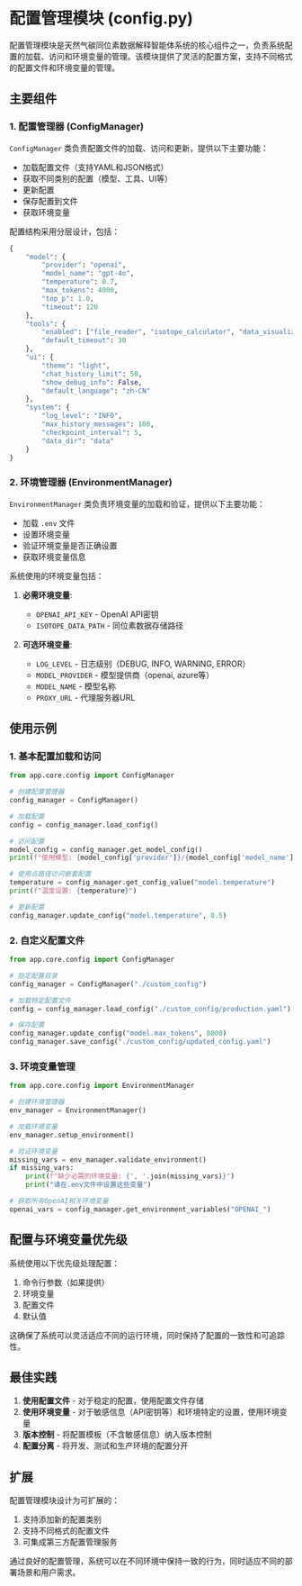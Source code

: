 # 配置管理模块 (config.py)

配置管理模块是天然气碳同位素数据解释智能体系统的核心组件之一，负责系统配置的加载、访问和环境变量的管理。该模块提供了灵活的配置方案，支持不同格式的配置文件和环境变量的管理。

## 主要组件

### 1. 配置管理器 (ConfigManager)

`ConfigManager` 类负责配置文件的加载、访问和更新，提供以下主要功能：

- 加载配置文件（支持YAML和JSON格式）
- 获取不同类别的配置（模型、工具、UI等）
- 更新配置
- 保存配置到文件
- 获取环境变量

配置结构采用分层设计，包括：

```python
{
    "model": {
        "provider": "openai",
        "model_name": "gpt-4o",
        "temperature": 0.7,
        "max_tokens": 4000,
        "top_p": 1.0,
        "timeout": 120
    },
    "tools": {
        "enabled": ["file_reader", "isotope_calculator", "data_visualizer"],
        "default_timeout": 30
    },
    "ui": {
        "theme": "light",
        "chat_history_limit": 50,
        "show_debug_info": False,
        "default_language": "zh-CN"
    },
    "system": {
        "log_level": "INFO",
        "max_history_messages": 100,
        "checkpoint_interval": 5,
        "data_dir": "data"
    }
}
```

### 2. 环境管理器 (EnvironmentManager)

`EnvironmentManager` 类负责环境变量的加载和验证，提供以下主要功能：

- 加载 `.env` 文件
- 设置环境变量
- 验证环境变量是否正确设置
- 获取环境变量信息

系统使用的环境变量包括：

1. **必需环境变量**:
   - `OPENAI_API_KEY` - OpenAI API密钥
   - `ISOTOPE_DATA_PATH` - 同位素数据存储路径

2. **可选环境变量**:
   - `LOG_LEVEL` - 日志级别（DEBUG, INFO, WARNING, ERROR）
   - `MODEL_PROVIDER` - 模型提供商（openai, azure等）
   - `MODEL_NAME` - 模型名称
   - `PROXY_URL` - 代理服务器URL

## 使用示例

### 1. 基本配置加载和访问

```python
from app.core.config import ConfigManager

# 创建配置管理器
config_manager = ConfigManager()

# 加载配置
config = config_manager.load_config()

# 访问配置
model_config = config_manager.get_model_config()
print(f"使用模型: {model_config['provider']}/{model_config['model_name']}")

# 使用点路径访问嵌套配置
temperature = config_manager.get_config_value("model.temperature")
print(f"温度设置: {temperature}")

# 更新配置
config_manager.update_config("model.temperature", 0.5)
```

### 2. 自定义配置文件

```python
from app.core.config import ConfigManager

# 指定配置目录
config_manager = ConfigManager("./custom_config")

# 加载特定配置文件
config = config_manager.load_config("./custom_config/production.yaml")

# 保存配置
config_manager.update_config("model.max_tokens", 8000)
config_manager.save_config("./custom_config/updated_config.yaml")
```

### 3. 环境变量管理

```python
from app.core.config import EnvironmentManager

# 创建环境管理器
env_manager = EnvironmentManager()

# 加载环境变量
env_manager.setup_environment()

# 验证环境变量
missing_vars = env_manager.validate_environment()
if missing_vars:
    print(f"缺少必需的环境变量: {', '.join(missing_vars)}")
    print("请在.env文件中设置这些变量")

# 获取所有OpenAI相关环境变量
openai_vars = config_manager.get_environment_variables("OPENAI_")
```

## 配置与环境变量优先级

系统使用以下优先级处理配置：

1. 命令行参数（如果提供）
2. 环境变量
3. 配置文件
4. 默认值

这确保了系统可以灵活适应不同的运行环境，同时保持了配置的一致性和可追踪性。

## 最佳实践

1. **使用配置文件** - 对于稳定的配置，使用配置文件存储
2. **使用环境变量** - 对于敏感信息（API密钥等）和环境特定的设置，使用环境变量
3. **版本控制** - 将配置模板（不含敏感信息）纳入版本控制
4. **配置分离** - 将开发、测试和生产环境的配置分开

## 扩展

配置管理模块设计为可扩展的：

1. 支持添加新的配置类别
2. 支持不同格式的配置文件
3. 可集成第三方配置管理服务

通过良好的配置管理，系统可以在不同环境中保持一致的行为，同时适应不同的部署场景和用户需求。 